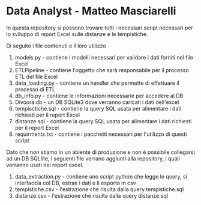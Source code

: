 # Data Analyst - Matteo Masciarelli
In questa repository si possono trovare tutti i necessari script necessari per lo sviluppo di report Excel sulle distanze e le tempistiche. 

Di seguito i file contenuti e il loro utilizzo 
1. models.py - contiene i modelli necessari per validare i dati forniti nel file Excel
2. ETLPipeline - contiene l'oggetto che sarà responsabile per il processo ETL del file Excel
3. data_loading.py - contiene un handler che permette di effettuare il processo di ETL
4. db_info.py - contiene le informazioni necessarie per accedere al DB
5. Divoora.db - un DB SQLite3 dove verranno caricati i dati dell'excel
6. tempisctiche.sql - contiene la query SQL usata per alimentare i dati richiesti per il report Excel
7. distanze.sql - contiene la query SQL usata per alimentare i dati richiesti per il report Excel
8. requirments.txt - contiene i pacchetti necessari per l'utilizzo di questi script

Dato che non stiamo in un abiente di produzione e non è possibile collegarsi ad un DB SQLlite, i seguenti file verrano aggiunti alla repository, i quali verranno usati nei report excel. 
1. data_extraction.py - contiene uno script python che legge le query, si interfaccia col DB, estrae i dati e li esporta in csv
2. tempistiche.csv - l'estrazione che risulta dalla query tempistiche.sql
3. distanze.csv - l'estrazione che risulta dalla query distanze.sql